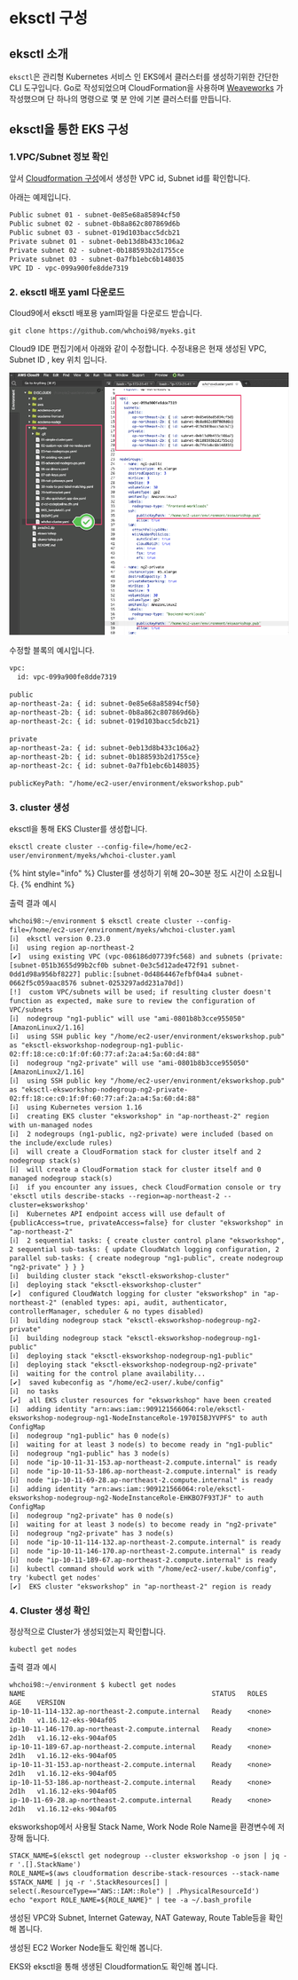 # eksctl 구성

## eksctl 소개

`eksctl`은 관리형 Kubernetes 서비스 인 EKS에서 클러스터를 생성하기위한 간단한 CLI 도구입니다. Go로 작성되었으며 CloudFormation을 사용하며 [Weaveworks](https://www.weave.works/) 가 작성했으며 단 하나의 명령으로 몇 분 안에 기본 클러스터를 만듭니다.

## eksctl을 통한 EKS 구성

### 1.VPC/Subnet 정보 확인

앞서 [Cloudformation 구성](cloudformation.md#3-stack)에서 생성한 VPC id, Subnet id를 확인합니다.

아래는 예제입니다.

```text
Public subnet 01 - subnet-0e85e68a85894cf50
Public subnet 02 - subnet-0b8a862c807869d6b
Public subnet 03 - subnet-019d103bacc5dcb21
Private subnet 01 - subnet-0eb13d8b433c106a2
Private subnet 02 - subnet-0b188593b2d1755ce
Private subnet 03 - subnet-0a7fb1ebc6b148035
VPC ID - vpc-099a900fe8dde7319
```

### 2. eksctl 배포 yaml 다운로드

Cloud9에서 eksctl 배포용 yaml파일을 다운로드 받습니다.

```text
git clone https://github.com/whchoi98/myeks.git
```

Cloud9 IDE 편집기에서 아래와 같이 수정합니다. 수정내용은 현재 생성된 VPC, Subnet ID , key 위치 입니다.

![](../.gitbook/assets/image%20%286%29.png)

수정할 블록의 예시입니다.

```text
vpc:
  id: vpc-099a900fe8dde7319

public
ap-northeast-2a: { id: subnet-0e85e68a85894cf50}
ap-northeast-2b: { id: subnet-0b8a862c807869d6b}
ap-northeast-2c: { id: subnet-019d103bacc5dcb21}

private
ap-northeast-2a: { id: subnet-0eb13d8b433c106a2}
ap-northeast-2b: { id: subnet-0b188593b2d1755ce}
ap-northeast-2c: { id: subnet-0a7fb1ebc6b148035}

publicKeyPath: "/home/ec2-user/environment/eksworkshop.pub"
```

### 3. cluster 생성

eksctl을 통해 EKS Cluster를 생성합니다.

```text
eksctl create cluster --config-file=/home/ec2-user/environment/myeks/whchoi-cluster.yaml 
```

{% hint style="info" %}
Cluster를 생성하기 위해 20~30분 정도 시간이 소요됩니다.
{% endhint %}

출력 결과 예시

```text
whchoi98:~/environment $ eksctl create cluster --config-file=/home/ec2-user/environment/myeks/whchoi-cluster.yaml
[ℹ]  eksctl version 0.23.0
[ℹ]  using region ap-northeast-2
[✔]  using existing VPC (vpc-086186d07739fc568) and subnets (private:[subnet-051b3655d99b2cf0b subnet-0e3c5d12ade472f91 subnet-0dd1d98a956bf8227] public:[subnet-0d4864467efbf04a4 subnet-0662f5c059aac8576 subnet-0253297add231a70d])
[!]  custom VPC/subnets will be used; if resulting cluster doesn't function as expected, make sure to review the configuration of VPC/subnets
[ℹ]  nodegroup "ng1-public" will use "ami-0801b8b3cce955050" [AmazonLinux2/1.16]
[ℹ]  using SSH public key "/home/ec2-user/environment/eksworkshop.pub" as "eksctl-eksworkshop-nodegroup-ng1-public-02:ff:18:ce:c0:1f:0f:60:77:af:2a:a4:5a:60:d4:88" 
[ℹ]  nodegroup "ng2-private" will use "ami-0801b8b3cce955050" [AmazonLinux2/1.16]
[ℹ]  using SSH public key "/home/ec2-user/environment/eksworkshop.pub" as "eksctl-eksworkshop-nodegroup-ng2-private-02:ff:18:ce:c0:1f:0f:60:77:af:2a:a4:5a:60:d4:88" 
[ℹ]  using Kubernetes version 1.16
[ℹ]  creating EKS cluster "eksworkshop" in "ap-northeast-2" region with un-managed nodes
[ℹ]  2 nodegroups (ng1-public, ng2-private) were included (based on the include/exclude rules)
[ℹ]  will create a CloudFormation stack for cluster itself and 2 nodegroup stack(s)
[ℹ]  will create a CloudFormation stack for cluster itself and 0 managed nodegroup stack(s)
[ℹ]  if you encounter any issues, check CloudFormation console or try 'eksctl utils describe-stacks --region=ap-northeast-2 --cluster=eksworkshop'
[ℹ]  Kubernetes API endpoint access will use default of {publicAccess=true, privateAccess=false} for cluster "eksworkshop" in "ap-northeast-2"
[ℹ]  2 sequential tasks: { create cluster control plane "eksworkshop", 2 sequential sub-tasks: { update CloudWatch logging configuration, 2 parallel sub-tasks: { create nodegroup "ng1-public", create nodegroup "ng2-private" } } }
[ℹ]  building cluster stack "eksctl-eksworkshop-cluster"
[ℹ]  deploying stack "eksctl-eksworkshop-cluster"
[✔]  configured CloudWatch logging for cluster "eksworkshop" in "ap-northeast-2" (enabled types: api, audit, authenticator, controllerManager, scheduler & no types disabled)
[ℹ]  building nodegroup stack "eksctl-eksworkshop-nodegroup-ng2-private"
[ℹ]  building nodegroup stack "eksctl-eksworkshop-nodegroup-ng1-public"
[ℹ]  deploying stack "eksctl-eksworkshop-nodegroup-ng1-public"
[ℹ]  deploying stack "eksctl-eksworkshop-nodegroup-ng2-private"
[ℹ]  waiting for the control plane availability...
[✔]  saved kubeconfig as "/home/ec2-user/.kube/config"
[ℹ]  no tasks
[✔]  all EKS cluster resources for "eksworkshop" have been created
[ℹ]  adding identity "arn:aws:iam::909121566064:role/eksctl-eksworkshop-nodegroup-ng1-NodeInstanceRole-1970I5BJYVPFS" to auth ConfigMap
[ℹ]  nodegroup "ng1-public" has 0 node(s)
[ℹ]  waiting for at least 3 node(s) to become ready in "ng1-public"
[ℹ]  nodegroup "ng1-public" has 3 node(s)
[ℹ]  node "ip-10-11-31-153.ap-northeast-2.compute.internal" is ready
[ℹ]  node "ip-10-11-53-186.ap-northeast-2.compute.internal" is ready
[ℹ]  node "ip-10-11-69-28.ap-northeast-2.compute.internal" is ready
[ℹ]  adding identity "arn:aws:iam::909121566064:role/eksctl-eksworkshop-nodegroup-ng2-NodeInstanceRole-EHKBO7F93TJF" to auth ConfigMap
[ℹ]  nodegroup "ng2-private" has 0 node(s)
[ℹ]  waiting for at least 3 node(s) to become ready in "ng2-private"
[ℹ]  nodegroup "ng2-private" has 3 node(s)
[ℹ]  node "ip-10-11-114-132.ap-northeast-2.compute.internal" is ready
[ℹ]  node "ip-10-11-146-170.ap-northeast-2.compute.internal" is ready
[ℹ]  node "ip-10-11-189-67.ap-northeast-2.compute.internal" is ready
[ℹ]  kubectl command should work with "/home/ec2-user/.kube/config", try 'kubectl get nodes'
[✔]  EKS cluster "eksworkshop" in "ap-northeast-2" region is ready
```

### 4. Cluster 생성 확인

정상적으로 Cluster가 생성되었는지 확인합니다.

```text
kubectl get nodes
```

출력 결과 예시

```text
whchoi98:~/environment $ kubectl get nodes
NAME                                               STATUS   ROLES    AGE    VERSION
ip-10-11-114-132.ap-northeast-2.compute.internal   Ready    <none>   2d1h   v1.16.12-eks-904af05
ip-10-11-146-170.ap-northeast-2.compute.internal   Ready    <none>   2d1h   v1.16.12-eks-904af05
ip-10-11-189-67.ap-northeast-2.compute.internal    Ready    <none>   2d1h   v1.16.12-eks-904af05
ip-10-11-31-153.ap-northeast-2.compute.internal    Ready    <none>   2d1h   v1.16.12-eks-904af05
ip-10-11-53-186.ap-northeast-2.compute.internal    Ready    <none>   2d1h   v1.16.12-eks-904af05
ip-10-11-69-28.ap-northeast-2.compute.internal     Ready    <none>   2d1h   v1.16.12-eks-904af05
```

eksworkshop에서 사용될 Stack Name, Work Node Role Name을 환경변수에 저장해 둡니다.

```text
STACK_NAME=$(eksctl get nodegroup --cluster eksworkshop -o json | jq -r '.[].StackName')
ROLE_NAME=$(aws cloudformation describe-stack-resources --stack-name $STACK_NAME | jq -r '.StackResources[] | select(.ResourceType=="AWS::IAM::Role") | .PhysicalResourceId')
echo "export ROLE_NAME=${ROLE_NAME}" | tee -a ~/.bash_profile
```

생성된 VPC와 Subnet, Internet Gateway, NAT Gateway, Route Table등을 확인해 봅니다.

생성된 EC2 Worker Node들도 확인해 봅니다.

EKS와 eksctl을 통해 생생된 Cloudformation도 확인해 봅니다.

